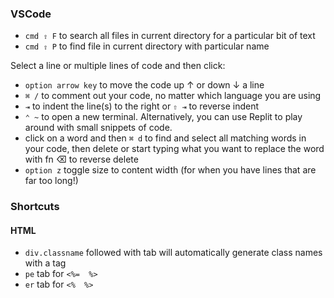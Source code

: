 ### VSCode

* `cmd ⇧ F` to search all files in current directory for a particular bit of text
* `cmd ⇧ P` to find file in current directory with particular name <br>

Select a line or multiple lines of code and then click: <br>
* `option arrow key` to move the code up ↑ or down ↓ a line
* `⌘ /` to comment out your code, no matter which language you are using
* `⇥` to indent the line(s) to the right or `⇧ ⇥` to reverse indent
* `⌃ ~`  to open a new terminal. Alternatively, you can use Replit to play around with small snippets of code.
* click on a word and then `⌘ d` to find and select all matching words in your code, then delete or start typing what you want to replace the word with
fn ⌫ to reverse delete
* `option z` toggle size to content width (for when you have lines that are far too long!)

### Shortcuts

#### HTML
* `div.classname` followed with tab will automatically generate class names with a tag
* `pe` tab for `<%=  %>`
* `er` tab for `<%  %>`
